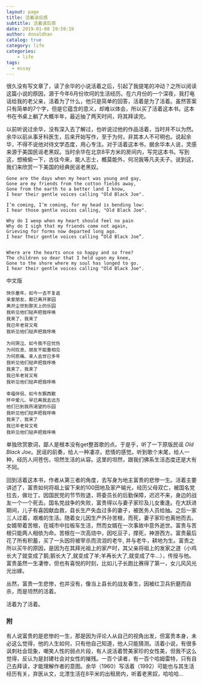 ```yaml
---
layout: page
title: 活着读后感
subtitle: 活着读后感
date: 2019-01-08 19:59:19
author: donaldhan
catalog: true
category: life
categories:
    - life
tags:
  - essay
---
```


很久没有写文章了，读了余华的小说活着之后，引起了我提笔的冲动？之所以阅读这篇小说的原因，源于今年6月份坎坷的生活经历。在六月份的一个深夜，我打电话给我的老父亲，活着为了什么，他只是简单的回答，活着是为了活着。虽然答案只有简单的7个字，但是它蕴含的意义，却难以体会，所以买了活着这本书。这本书在书桌上躺了大概半年，最近抽了两天时间，将其拜读完。

以前听说过余华，没有深入去了解过，也听说过他的作品活着，当时并不以为然。余华以前从事牙科医生，后来开始写作，至于为何，非其本人不可明也。说起余华，不得不说他对待文学态度，用心专注。对于活着这本书，据余华本人说，灵感来源于美国民谣老黑奴。当时余华在北京8平方米的房间内，写完这本书。写到这，想掖偷一下，古往今来，能人志士，概莫能外，何况我等凡夫夫子。说到这，我们来欣赏一下美国的经典民谣老黑奴。

```
Gone are the days when my heart was young and gay,
Gone are my friends from the cotton fields away,
Gone from the earth to a better land I know,
I hear their gentle voices calling "Old Black Joe".

I’m coming, I’m coming, for my head is bending low:
I hear those gentle voices calling, "Old Black Joe".

Why do I weep when my heart should feel no pain
Why do I sigh that my friends come not again,
Grieving for forms now departed long ago.
I hear their gentle voices calling “Old Black Joe”.


Where are the hearts once so happy and so free?
The children so dear that I held upon my knee,
Gone to the shore where my soul has longed to go.
I hear their gentle voices calling "Old Black Joe".
```

中文版
```
快乐童年，如今一去不复返
亲爱朋友，都已离开家园
离开尘世到那天上的乐园
我听见他们轻声把我呼唤
我来了、我来了
我已年老背又弯
我听见他们轻声把我呼唤

为何哭泣、如今我不应忧伤
为何叹息、朋友不能重相见
为何悲痛、亲人去世已多年
我听见他们轻声把我呼唤
我来了、我来了
我已年老背又弯
我听见他们轻声把我呼唤

幸福伴侣、如今东飘西散
怀中爱儿、早已离我去远方
他们已到我所渴望的乐园
我听见他们轻声把我呼唤
我来了、我来了
我已年老背又弯
我听见他们轻声把我呼唤
```
单独欣赏歌词，鄙人是根本没有get整首歌的点。于是乎，听了一下原版民谣 *Old Black Joe*。民谣的前奏，给人一种凄凉，悲情的感觉。听到歌个末尾，给人一种，经历人间苍伤，坦然生活的从容。这里的坦然，跟我们佛系生活态度还是大有不同。

回到活着这本书，作者从第三者的角度，去写身为地主富贵的悲惨一生。活着主要讲述了，富贵如何将祖上留下来的100田地及家产输光，经历父母双亡，被国名党拉去，做壮丁。因国民党的节节败退，蒋委员长的后勤保障，迟迟不来，身边的战友一个一个死去。国名党战争的失败，富贵得以与妻子家珍及儿女重逢。在大跃进期间，儿子有喜因献血救，县长生产失血过多的妻子，被医务人员给抽。之后一家三人过着，艰难的生活。随着女儿因生产外孙苦根，而死，妻子家珍也离他而去。女婿带着苦根，在城市中拉板车生活，然而女婿在一次事故中意外逝世。富贵与苦根只能两人相依为命。苦根在一次高烧中，因吃豆子，撑死，神游西方。富贵最后花了所有积蓄，买了一头因将被宰杀而流泪的老牛, 并与老牛，耕地为生。富贵之所以买牛的原因，是因为在其拜光祖上的家产时，其父亲将祖上的发家之道（小鸡长大了就变成了鹅;鹅长大了,就变成了羊;羊再长大了,就变成了牛...），传授与他。富贵虽然一生凄惨，但也有喜悦的时刻，比如儿子长跑比赛得了第一，女儿风风光光出嫁。

丛然，富贵一生悲惨，也并没有，像当上县长的战友春生，因被红卫兵折磨而自杀，而是坦然的活着。

活着为了活着。

### 附
有人说富贵的是悲惨的一生，那是因为评论人从自己的视角出发，但富贵本身，未必这么觉得，他的人生如何，只有他自己知道，他人只能猜测。活着小说，有很多讽刺社会现象，嘲笑人性的弱点片段，有人说活着赞美家珍的女性美，但我不这么觉得，反认为是封建社会对女性的摧残。一百个读者，有一百个哈姆雷特，只有自己去拜读，才能理解作者的意图。余华（1960）写活着（1992）可能也与其生活经历有关，弃医从文，北漂生活在8平米的出租房内，听着老黑奴，哈哈哈...
